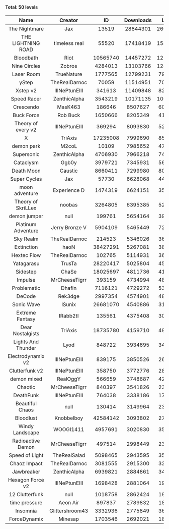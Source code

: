#### Total: 50 levels

| Name | Creator | ID | Downloads | Likes |
|:---:|:---:|:---:|:---:|:---:|
| The Nightmare | Jax | 13519 | 28844301 | 2605046
| THE LIGHTNING ROAD | timeless real | 55520 | 17418419 | 1543969
| Bloodbath | Riot | 10565740 | 14457272 | 1273754
| Nine Circles | Zobros | 4284013 | 13103766 | 1284583
| Laser Room | TrueNature | 1777565 | 12799231 | 790979
| yStep | TheRealDarnoc | 70059 | 11514951 | 703051
| Xstep v2 | IIINePtunEIII | 341613 | 11409848 | 824945
| Speed Racer | ZenthicAlpha | 3543219 | 10171135 | 1068746
| Crescendo | MasK463 | 186646 | 8507627 | 609966
| Buck Force | Rob Buck | 1650666 | 8205349 | 412419
| Theory of every v2 | IIINePtunEIII | 369294 | 8093830 | 525844
| X | TriAxis | 17235008 | 7999690 | 856735
| demon park | M2coL | 10109 | 7985652 | 478000
| Supersonic | ZenthicAlpha | 4706930 | 7966218 | 740472
| Cataclysm | Ggb0y | 3979721 | 7345931 | 568279
| Death Moon  | Caustic | 8660411 | 7299980 | 801059
| Super Cycles | Jax | 57730 | 6628068 | 447281
| moon adventure | Experience D | 1474319 | 6624151 | 353901
| Theory of SkriLLex | noobas | 3264805 | 6395385 | 526243
| demon jumper | null | 199761 | 5654164 | 391512
| Platinum Adventure | Jerry Bronze V | 5904109 | 5465449 | 720135
| Sky Realm | TheRealDarnoc | 214523 | 5346026 | 364896
| Extinction | haoN | 38427291 | 5267081 | 383567
| Hextec Flow | TheRealDarnoc | 102765 | 5114931 | 363378
| Yatagarasu  | TrusTa | 28220417 | 5025804 | 452830
| Sidestep | ChaSe | 18025697 | 4811736 | 412204
| Impulse | MrCheeseTigrr | 393159 | 4734994 | 487321
| Problematic | Dhafin | 7116121 | 4729272 | 538593
| DeCode | Rek3dge | 2997354 | 4574901 | 484277
| Sonic Wave | lSunix | 26681070 | 4540886 | 319119
| Extreme Fantasy | IRabb2tI | 135561 | 4375408 | 301781
| Dear Nostalgists | TriAxis | 18735780 | 4159710 | 499074
| Lights And Thunder | Lyod | 848722 | 3934695 | 347795
| Electrodynamix v2 | IIINePtunEIII | 839175 | 3850526 | 261454
| Clutterfunk v2 | IIINePtunEIII | 358750 | 3772776 | 285036
| demon mixed | RealOggY | 566659 | 3748687 | 426544
| Chaotic | MrCheeseTigrr | 840397 | 3541826 | 231586
| DeathFunk | IIINePtunEIII | 764038 | 3338186 | 171092
| Beautiful Chaos | null | 130414 | 3149964 | 235245
| Bloodlust | Knobbelboy | 42584142 | 3093802 | 279334
| Windy Landscape | WOOGI1411 | 4957691 | 3020830 | 352501
| Radioactive Demon | MrCheeseTigrr | 497514 | 2998449 | 239446
| Speed of Light | TheRealSalad | 5098465 | 2943595 | 353974
| Chaoz Impact | TheRealDarnoc | 3081555 | 2915300 | 322763
| Jawbreaker | ZenthicAlpha | 6939821 | 2884861 | 340381
| Hexagon Force v2 | IIINePtunEIII | 1698428 | 2881064 | 194167
| 12 Clutterfunk | null | 1018758 | 2862424 | 194276
| time pressure | Aeon Air | 897837 | 2789832 | 187699
| Insomnia | Glittershroom43 | 3332936 | 2775849 | 361406
| ForceDynamix | Minesap | 1703546 | 2692021 | 181774
